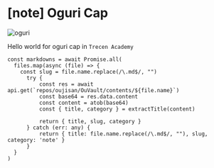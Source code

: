 # [note] Oguri Cap

![oguri](https://a.storyblok.com/f/178900/1920x1080/a2ed2cb993/umamusumecinderellagray_hero.png)

Hello world for oguri cap in `Trecen Academy`
```typescropt
const markdowns = await Promise.all(
  files.map(async (file) => {
    const slug = file.name.replace(/\.md$/, "")
      try {
          const res = await api.get(`repos/oujisan/OuVault/contents/${file.name}`)
          const base64 = res.data.content
          const content = atob(base64)
          const { title, category } = extractTitle(content)
  
          return { title, slug, category }
      } catch (err: any) {
          return { title: file.name.replace(/\.md$/, ""), slug, category: 'note' }
      }
  }
)
```
